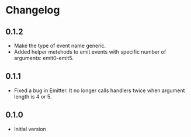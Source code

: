 # Changelog

## 0.1.2
- Make the type of event name generic.
- Added helper metehods to emit events with specific number of arguments:
  emit0-emit5.

## 0.1.1
- Fixed a bug in Emitter. It no longer calls handlers twice when argument
  length is 4 or 5.

## 0.1.0

- Initial version
